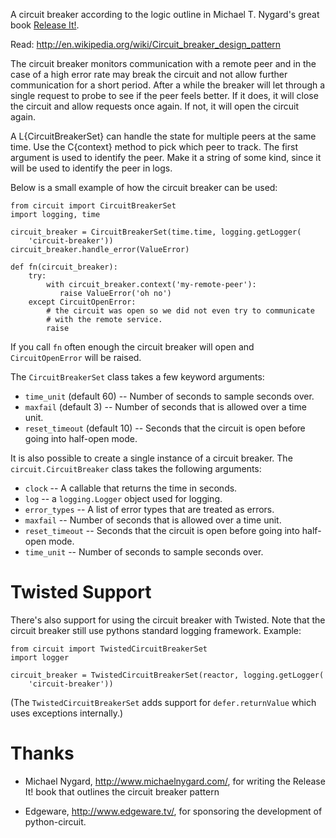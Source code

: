 A circuit breaker according to the logic outline in Michael T. Nygard's 
great book [Release It!](http://www.amazon.com/Release-It-Production-Ready-Pragmatic-Programmers/dp/0978739213).

Read: http://en.wikipedia.org/wiki/Circuit_breaker_design_pattern

The circuit breaker monitors communication with a remote peer and in
the case of a high error rate may break the circuit and not allow
further communication for a short period.  After a while the breaker
will let through a single request to probe to see if the peer feels
better.  If it does, it will close the circuit and allow requests once
again.  If not, it will open the circuit again.

A L{CircuitBreakerSet} can handle the state for multiple peers at the
same time.  Use the C{context} method to pick which peer to track.
The first argument is used to identify the peer.  Make it a string of
some kind, since it will be used to identify the peer in logs.

Below is a small example of how the circuit breaker can be used:

    from circuit import CircuitBreakerSet
    import logging, time

    circuit_breaker = CircuitBreakerSet(time.time, logging.getLogger(
        'circuit-breaker'))
    circuit_breaker.handle_error(ValueError)

    def fn(circuit_breaker):
        try:
            with circuit_breaker.context('my-remote-peer'):
               raise ValueError('oh no')
        except CircuitOpenError:
            # the circuit was open so we did not even try to communicate
            # with the remote service.
            raise

If you call `fn` often enough the circuit breaker will open and
`CircuitOpenError` will be raised.

The `CircuitBreakerSet` class takes a few keyword arguments:

* `time_unit` (default 60) -- Number of seconds to sample seconds over.
* `maxfail` (default 3) -- Number of seconds that is allowed over a time unit.
* `reset_timeout` (default 10) -- Seconds that the circuit is open before
   going into half-open mode.

It is also possible to create a single instance of a circuit breaker.  The
`circuit.CircuitBreaker` class takes the following arguments:

* `clock` -- A callable that returns the time in seconds.
* `log` -- a `logging.Logger` object used for logging.
* `error_types` -- A list of error types that are treated as errors.
* `maxfail` -- Number of seconds that is allowed over a time unit.
* `reset_timeout` -- Seconds that the circuit is open before
   going into half-open mode.
* `time_unit` -- Number of seconds to sample seconds over.


# Twisted Support #

There's also support for using the circuit breaker with Twisted.  Note that
the circuit breaker still use pythons standard logging framework. Example:

    from circuit import TwistedCircuitBreakerSet
    import logger

    circuit_breaker = TwistedCircuitBreakerSet(reactor, logging.getLogger(
        'circuit-breaker'))

(The `TwistedCircuitBreakerSet` adds support for `defer.returnValue`
which uses exceptions internally.)

# Thanks #

* Michael Nygard, http://www.michaelnygard.com/, for writing the Release It!
  book that outlines the circuit breaker pattern

* Edgeware, http://www.edgeware.tv/, for sponsoring the development of
  python-circuit.

